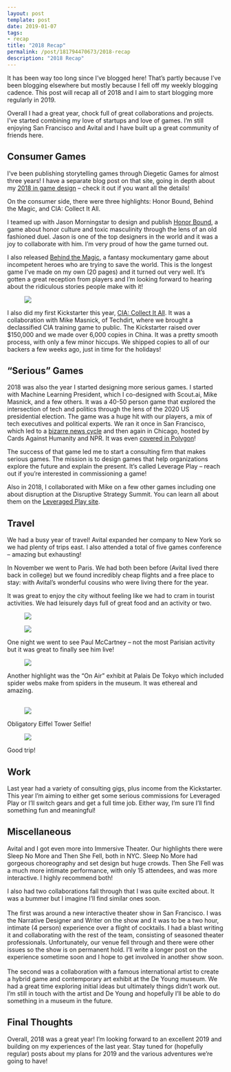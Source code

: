 ```yaml
---
layout: post
template: post
date: 2019-01-07
tags:
- recap
title: "2018 Recap"
permalink: /post/181794470673/2018-recap
description: "2018 Recap"
---
```

<p>It has been way too long since I’ve blogged here! That’s partly because I’ve been blogging elsewhere but mostly because I fell off my weekly blogging cadence. This post will recap all of 2018 and I aim to start blogging more regularly in 2019.</p><p>Overall I had a great year, chock full of great collaborations and projects. I’ve started combining my love of startups and love of games. I’m still enjoying San Francisco and Avital and I have built up a great community of friends here.</p><h2>Consumer Games</h2><p>I’ve been publishing storytelling games through Diegetic Games for almost three years! I have a separate blog post on that site, going in depth about my <a href="https://diegeticgames.com/2018/12/30/2018-recap.html">2018 in game design</a>&nbsp;– check it out if you want all the details!</p><p>On the consumer side, there were three highlights: Honor Bound, Behind the Magic, and CIA: Collect It All.</p><p>I teamed up with Jason Morningstar to design and publish&nbsp;<a href="https://randylubin.itch.io/honor-bound">Honor Bound</a>, a game about honor culture and toxic masculinity through the lens of an old fashioned duel. Jason is one of the top designers in the world and it was a joy to collaborate with him. I’m very proud of how the game turned out.</p><p>I also released <a href="https://randylubin.itch.io/behind-the-magic">Behind the Magic</a>, a fantasy mockumentary game about incompetent heroes who are trying to save the world. This is the longest game I’ve made on my own (20 pages) and it turned out very well. It’s gotten a great reception from players and I’m looking forward to hearing about the ridiculous stories people make with it!</p><figure class="tmblr-full" data-orig-height="500" data-orig-width="630"><img src="/images/185b5bf102d888b4000b7d0eadeeeb3e82b2de628701206cdfa31435a4ff7782.png" data-orig-height="500" data-orig-width="630"></figure><p>I also did my first Kickstarter this year, <a href="https://www.kickstarter.com/projects/mmasnick/cia-collect-it-all">CIA: Collect It All</a>. It was a collaboration with Mike Masnick, of Techdirt, where we brought a declassified CIA training game to public. The Kickstarter raised over $150,000 and we made over 6,000 copies in China. It was a pretty smooth process, with only a few minor hiccups. We shipped copies to all of our backers a few weeks ago, just in time for the holidays!</p><h2>“Serious” Games</h2><p>2018 was also the year I started designing more serious games. I started with Machine Learning President, which I co-designed with Scout.ai, Mike Masnick, and a few others. It was a 40-50 person game that explored the intersection of tech and politics through the lens of the 2020 US presidential election. The game was a huge hit with our players, a mix of tech executives and political experts. We ran it once in San Francisco, which led to a <a href="https://gizmodo.com/machine-learning-president-designers-have-no-idea-how-t-1827120746">bizarre news cycle</a>&nbsp;and then again in Chicago, hosted by Cards Against Humanity and NPR. It was even <a href="https://www.polygon.com/2018/10/25/18010142/machine-learning-president-2020-election-larp">covered in Polygon</a>!</p><p>The success of that game led me to start a consulting firm that makes serious games. The mission is to design games that help organizations explore the future and explain the present. It’s called Leverage Play – reach out if you’re interested in commissioning a game!</p><p>Also in 2018, I collaborated with Mike on a few other games including one about disruption at the Disruptive Strategy Summit. You can learn all about them on the <a href="https://leveragedplay.com/">Leveraged Play site</a>.</p><h2>Travel</h2><p>We had a busy year of travel! Avital expanded her company to New York so we had plenty of trips east. I also attended a total of five games conference – amazing but exhausting!</p><p>In November we went to Paris. We had both been before (Avital lived there back in college) but we found incredibly cheap flights and a free place to stay: with Avital’s wonderful cousins who were living there for the year.</p><p>It was great to enjoy the city without feeling like we had to cram in tourist activities. We had leisurely days full of great food and an activity or two.</p><figure class="tmblr-full" data-orig-height="770" data-orig-width="1024"><img src="/images/881cb1fd1de0c9c47725cd670a0a6c68b816f7fb52bd5054d22d33b3fe52b7e1.png" data-orig-height="770" data-orig-width="1024"></figure><figure class="tmblr-full" data-orig-height="1024" data-orig-width="768"><img src="/images/aa0681ea9eebb2eb09983b9b9d618a54dbd32a68d6396196fe785d791de4a399.png" data-orig-height="1024" data-orig-width="768"></figure><p>One night we went to see Paul McCartney – not the most Parisian activity but it was great to finally see him live!</p><figure class="tmblr-full" data-orig-height="1024" data-orig-width="768"><img src="/images/dc9b3346765562b05e35092cb7b3b990c617e37836357ff2891543aa32c10b97.png" data-orig-height="1024" data-orig-width="768"></figure><p>Another highlight was the&nbsp;“On Air” exhibit at Palais De Tokyo which included spider webs make from spiders in the museum. It was ethereal and amazing.<br><br></p><figure class="tmblr-full" data-orig-height="768" data-orig-width="1024"><img src="/images/054b493cb1d4060504050dd534876212ada786df7cc41392e9b04b13ee4a47c3.png" data-orig-height="768" data-orig-width="1024"></figure><p>Obligatory Eiffel Tower Selfie!<br></p><figure class="tmblr-full" data-orig-height="769" data-orig-width="1024"><img src="/images/ae6b8156f740f465d2b7d5ec661ecf58b70149b2506e711bd6071b8f756c483e.png" data-orig-height="769" data-orig-width="1024"></figure><p>Good trip!</p><h2>Work</h2><p>Last year had a variety of consulting gigs, plus income from the Kickstarter. This year I’m aiming to either get some serious commissions for Leveraged Play or I’ll switch gears and get a full time job. Either way, I’m sure I’ll find something fun and meaningful!</p><h2>Miscellaneous&nbsp;</h2><p>Avital and I got even more into Immersive Theater. Our highlights there were Sleep No More and Then She Fell, both in NYC. Sleep No More had gorgeous choreography and set design but huge crowds. Then She Fell was a much more intimate performance, with only 15 attendees, and was more interactive. I highly recommend both!</p><p>I also had two collaborations fall through that I was quite excited about. It was a bummer but I imagine I’ll find similar ones soon.<br><br>The first was around a new interactive theater show in San Francisco. I was the Narrative Designer and Writer on the show and it was to be a two hour, intimate (4 person) experience over a flight of cocktails. I had a blast writing it and collaborating with the rest of the team, consisting of seasoned theater professionals. Unfortunately, our venue fell through and there were other issues so the show is on permanent hold. I’ll write a longer post on the experience sometime soon and I hope to get involved in another show soon.<br><br>The second was a collaboration with a famous international artist to create a hybrid game and contemporary art exhibit at the De Young museum. We had a great time exploring initial ideas but ultimately things didn’t work out. I’m still in touch with the artist and De Young and hopefully I’ll be able to do something in a museum in the future.</p><h2>Final Thoughts</h2><p>Overall, 2018 was a great year! I’m looking forward to an excellent 2019 and building on my experiences of the last year. Stay tuned for (hopefully regular) posts about my plans for 2019 and the various adventures we’re going to have!</p>